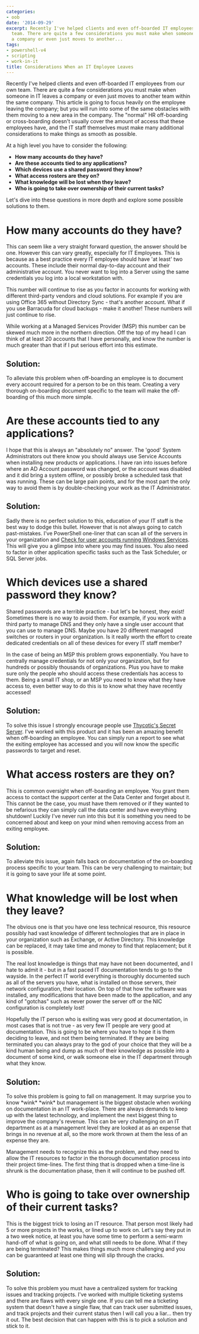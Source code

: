 ```yaml
---
categories:
- oob
date: '2014-09-29'
excerpt: Recently I've helped clients and even off-boarded IT employees from our own
  team. There are quite a few considerations you must make when someone in IT leaves
  a company or even just moves to another...
tags:
- powershell-v4
- scripting
- work-in-it
title: Considerations When an IT Employee Leaves
---
```


Recently I've helped clients and even off-boarded IT employees from our own team. There are quite a few considerations you must make when someone in IT leaves a company or even just moves to another team within the same company. This article is going to focus heavily on the employee leaving the company; but you will run into some of the same obstacles with them moving to a new area in the company. The "normal" HR off-boarding or cross-boarding doesn't usually cover the amount of access that these employees have, and the IT staff themselves must make many additional considerations to make things as smooth as possible.

At a high level you have to consider the following:

- **How many accounts do they have?**
- **Are these accounts tied to any applications?**
- **Which devices use a shared password they know?**
- **What access rosters are they on?**
- **What knowledge will be lost when they leave?**
- **Who is going to take over ownership of their current tasks?**

Let's dive into these questions in more depth and explore some possible solutions to them.

<!--more-->

# How many accounts do they have?

This can seem like a very straight forward question, the answer should be one. However this can vary greatly, especially for IT Employees. This is because as a best practice every IT employee should have 'at least' two accounts. These include their normal day-to-day account and their administrative account. You never want to log into a Server using the same credentials you log into a local workstation with.

This number will continue to rise as you factor in accounts for working with different third-party vendors and cloud solutions. For example if you are using Office 365 without Directory Sync - that's another account. What if you use Barracuda for cloud backups - make it another! These numbers will just continue to rise.

While working at a Managed Services Provider (MSP) this number can be skewed much more in the northern direction. Off the top of my head I can think of at least 20 accounts that I have personally, and know the number is much greater than that if I put serious effort into this estimate.

## Solution:

To alleviate this problem when off-boarding an employee is to document every account required for a person to be on this team. Creating a very thorough on-boarding document specific to the team will make the off-boarding of this much more simple.

# Are these accounts tied to any applications?

I hope that this is always an "absolutely no" answer. The 'good' System Administrators out there know you should always use Service Accounts when installing new products or applications. I have ran into issues before where an AD Account password was changed, or the account was disabled and it did bring a system offline, or possibly broke a scheduled task that was running. These can be large pain points, and for the most part the only way to avoid them is by double-checking your work as the IT Administrator.

## Solution:

Sadly there is no perfect solution to this, education of your IT staff is the best way to dodge this bullet. However that is not always going to catch past-mistakes. I've PowerShell one-liner that can scan all of the servers in your organization and [Check for user accounts running Windows Services](http://mattblogsit.com/windows/powershell-check-for-user-accounts-running-windows-services "PowerShell: Check for user accounts running Windows Services"). This will give you a glimpse into where you may find issues. You also need to factor in other application specific tasks such as the Task Scheduler, or SQL Server jobs.

# Which devices use a shared password they know?

Shared passwords are a terrible practice - but let's be honest, they exist! Sometimes there is no way to avoid them. For example, if you work with a third party to manage DNS and they only have a single user account that you can use to manage DNS. Maybe you have 20 different managed switches or routers in your organization. Is it really worth the effort to create dedicated credentials on all of these devices for every IT staff member?

In the case of being an MSP this problem grows exponentially. You have to centrally manage credentials for not only your organization, but for hundreds or possibly thousands of organizations. Plus you have to make sure only the people who should access these credentials has access to them. Being a small IT shop, or an MSP you need to know what they have access to, even better way to do this is to know what they have recently accessed!

## Solution:

To solve this issue I strongly encourage people use [Thycotic's Secret Server](http://thycotic.com/products/secret-server/). I've worked with this product and it has been an amazing benefit when off-boarding an employee. You can simply run a report to see what the exiting employee has accessed and you will now know the specific passwords to target and reset.

# What access rosters are they on?

This is common oversight when off-boarding an employee. You grant them access to contact the support center at the Data Center and forget about it. This cannot be the case, you must have them removed or if they wanted to be nefarious they can simply call the data center and have everything shutdown! Luckily I've never run into this but it is something you need to be concerned about and keep on your mind when removing access from an exiting employee.

## Solution:

To alleviate this issue, again falls back on documentation of the on-boarding process specific to your team. This can be very challenging to maintain; but it is going to save your life at some point.

# What knowledge will be lost when they leave?

The obvious one is that you have one less technical resource, this resource possibly had vast knowledge of different technologies that are in place in your organization such as Exchange, or Active Directory. This knowledge can be replaced, it may take time and money to find that replacement; but it is possible.

The real lost knowledge is things that may have not been documented, and I hate to admit it - but in a fast paced IT documentation tends to go to the wayside. In the perfect IT world everything is thoroughly documented such as all of the servers you have, what is installed on those servers, their network configuration, their location. On top of that how the software was installed, any modifications that have been made to the application, and any kind of "gotchas" such as never power the server off or the NIC configuration is completely lost!

Hopefully the IT person who is exiting was very good at documentation, in most cases that is not true - as very few IT people are very good at documentation. This is going to be where you have to hope it is them deciding to leave, and not them being terminated. If they are being terminated you can always pray to the god of your choice that they will be a kind human being and dump as much of their knowledge as possible into a document of some kind, or walk someone else in the IT department through what they know.

## Solution:

To solve this problem is going to fall on management. It may surprise you to know \*wink\* \*wink\* but management is the biggest obstacle when working on documentation in an IT work-place. There are always demands to keep up with the latest technology, and implement the next biggest thing to improve the company's revenue. This can be very challenging on an IT department as at a management level they are looked at as an expense that brings in no revenue at all, so the more work thrown at them the less of an expense they are.

Management needs to recognize this as the problem, and they need to allow the IT resources to factor in the thorough documentation process into their project time-lines. The first thing that is dropped when a time-line is shrunk is the documentation phase, then it will continue to be pushed off.

# Who is going to take over ownership of their current tasks?

This is the biggest trick to losing an IT resource. That person most likely had 5 or more projects in the works, or lined up to work on. Let's say they put in a two week notice, at least you have some time to perform a semi-warm hand-off of what is going on, and what still needs to be done. What if they are being terminated? This makes things much more challenging and you can be guaranteed at least one thing will slip through the cracks.

## Solution:

To solve this problem you must have a centralized system for tracking issues and tracking projects. I've worked with multiple ticketing systems and there are flaws with every single one. If you can tell me a ticketing system that doesn't have a single flaw, that can track user submitted issues, and track projects and their current status then I will call you a liar... then try it out. The best decision that can happen with this is to pick a solution and stick to it.